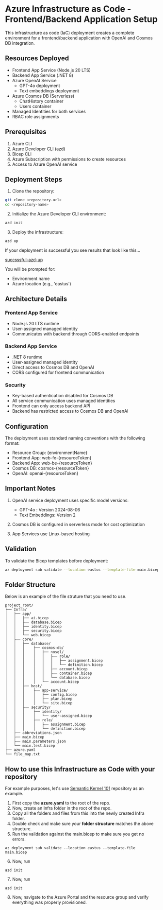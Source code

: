 # Azure Infrastructure as Code - Frontend/Backend Application Setup

This infrastructure as code (IaC) deployment creates a complete environment for a frontend/backend application with OpenAI and Cosmos DB integration.

## Resources Deployed

- Frontend App Service (Node.js 20 LTS)
- Backend App Service (.NET 8)
- Azure OpenAI Service
  - GPT-4o deployment
  - Text embeddings deployment
- Azure Cosmos DB (Serverless)
  - ChatHistory container
  - Users container
- Managed Identities for both services
- RBAC role assignments

## Prerequisites

1. Azure CLI
2. Azure Developer CLI (azd)
3. Bicep CLI
4. Azure Subscription with permissions to create resources
5. Access to Azure OpenAI service

## Deployment Steps

1. Clone the repository:
```bash
git clone <repository-url>
cd <repository-name>
```

2. Initialize the Azure Developer CLI environment:
```bash
azd init
```

3. Deploy the infrastructure:
```bash
azd up
```

If your deployment is successful you see results that look like this...

[succsssful-azd-up](.\.\Images\successful-azd-up.jpg)

You will be prompted for:
- Environment name
- Azure location (e.g., 'eastus')

## Architecture Details

### Frontend App Service
- Node.js 20 LTS runtime
- User-assigned managed identity
- Communicates with backend through CORS-enabled endpoints

### Backend App Service
- .NET 8 runtime
- User-assigned managed identity
- Direct access to Cosmos DB and OpenAI
- CORS configured for frontend communication

### Security
- Key-based authentication disabled for Cosmos DB
- All service communication uses managed identities
- Frontend can only access backend API
- Backend has restricted access to Cosmos DB and OpenAI

## Configuration

The deployment uses standard naming conventions with the following format:
- Resource Group: {environmentName}
- Frontend App: web-fe-{resourceToken}
- Backend App: web-be-{resourceToken}
- Cosmos DB: cosmos-{resourceToken}
- OpenAI: openai-{resourceToken}

## Important Notes

1. OpenAI service deployment uses specific model versions:
   - GPT-4o : Version 2024-08-06
   - Text Embeddings: Version 2

2. Cosmos DB is configured in serverless mode for cost optimization

3. App Services use Linux-based hosting

## Validation

To validate the Bicep templates before deployment:
```bash
az deployment sub validate --location eastus --template-file main.bicep
```

## Folder Structure

Below is an example of the file struture that you need to use.  

```
project_root/
├── Infra/
│   ├── app/
│   │   ├── ai.bicep
│   │   ├── database.bicep
│   │   ├── identity.bicep
│   │   ├── security.bicep
│   │   └── web.bicep
│   ├── core/
│   │   ├── database/
│   │   │    ├── cosmos-db/
│   │   │    │   ├── nosql/
│   │   │    │   │   ├── role/
│   │   │    │   │   │   ├── assignment.bicep
│   │   │    │   │   │   └── definition.bicep
│   │   │    │   │   ├── account.bicep
│   │   │    │   │   ├── container.bicep
│   │   │    │   │   └── database.bicep
│   │   │    │   └── account.bicep
│   │   ├── host/
│   │   │    ├── app-service/
│   │   │    │   ├── config.bicep
│   │   │    │   ├── plan.bicep
│   │   │    │   └── site.bicep
│   │   ├── security/
│   │   │    ├── identity/
│   │   │    │   └── user-assigned.bicep
│   │   │    ├── role/
│   │   │    │   ├── assignment.bicep
│   │   │    │   └── definition.bicep
│   ├── abbreviations.json
│   ├── main.bicep
│   ├── main.parameters.json
│   └── main.test.bicep
├── azure.yaml
└── file_map.txt
```
## How to use this Infrastructure as Code with your repository

For example purposes, let's use [Semantic Kernel 101](https://github.com/Rickcau/Semantic-Kernel-101) repository as an example.

1. First copy the **azure.yaml** to the root of the repo.
2. Now, create an Infra folder in the root of the repo.
3. Copy all the folders and files from this into the newly created Infra folder.
4. Double check and make sure your **folder structure** matches the above structure.
5. Run the validation against the main.bicep to make sure you get no errors.
```
az deployment sub validate --location eastus --template-file main.bicep
```
6. Now, run 
```
azd init
```
7. Now, run 
```
azd init
```
8. Now, navigate to the Azure Portal and the resource group and verify everything was properly provisioned.
